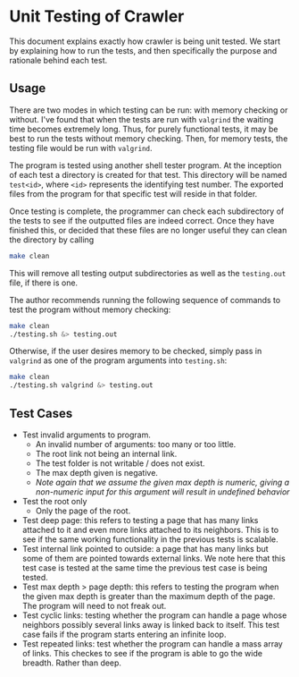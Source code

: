 # Unit Testing of Crawler
 
This document explains exactly how crawler is being unit tested. We start by
explaining how to run the tests, and then specifically the purpose and
rationale behind each test.

## Usage

There are two modes in which testing can be run: with memory checking or without.
I've found that when the tests are run with `valgrind` the waiting time becomes 
extremely long. Thus, for purely functional tests, it may be best to run the tests
without memory checking. Then, for memory tests, the testing file would be run with
`valgrind`. 

The program is tested using another shell tester program. At the inception of each 
test a directory is created for that test. This directory will be named `test<id>`,
where `<id>` represents the identifying test number. The exported files from the program
for that specific test will reside in that folder. 

Once testing is complete, the programmer can check each subdirectory of the tests to 
see if the outputted files are indeed correct. Once they have finished this, or decided
that these files are no longer useful they can clean the directory by calling 
```bash
make clean
```
This will remove all testing output subdirectories as well as the `testing.out` file, 
if there is one.

The author recommends running the following sequence of commands to test the program
without memory checking:
```bash
make clean
./testing.sh &> testing.out
```
Otherwise, if the user desires memory to be checked, simply pass in `valgrind` as one of
the program arguments into `testing.sh`:
```bash
make clean
./testing.sh valgrind &> testing.out
```

## Test Cases
- Test invalid arguments to program. 
  - An invalid number of arguments: too many or too little.
  - The root link not being an internal link.
  - The test folder is not writable / does not exist.
  - The max depth given is negative.
  - *Note again that we assume the given max depth is numeric, giving a non-numeric
    input for this argument will result in undefined behavior*
- Test the root only
  - Only the page of the root.
- Test deep page: this refers to testing a page that has many links attached to it
  and even more links attached to its neighbors. This is to see if the same 
  working functionality in the previous tests is scalable.
- Test internal link pointed to outside: a page that has many links but some of them
  are pointed towards external links. We note here that this test case is tested 
  at the same time the previous test case is being tested.
- Test max depth > page depth: this refers to testing the program when the given
  max depth is greater than the maximum depth of the page. The program will need
  to not freak out.
- Test cyclic links: testing whether the program can handle a page whose neighbors
  possibly several links away is linked back to itself. This test case fails if the
  program starts entering an infinite loop.
- Test repeated links: test whether the program can handle a mass array of links. 
  This checkes to see if the program is able to go the wide breadth. Rather than
  deep.

